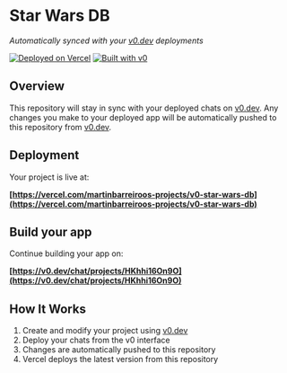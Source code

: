# Star Wars DB

*Automatically synced with your [v0.dev](https://v0.dev) deployments*

[![Deployed on Vercel](https://img.shields.io/badge/Deployed%20on-Vercel-black?style=for-the-badge&logo=vercel)](https://vercel.com/martinbarreiroos-projects/v0-star-wars-db)
[![Built with v0](https://img.shields.io/badge/Built%20with-v0.dev-black?style=for-the-badge)](https://v0.dev/chat/projects/HKhhi16On9O)

## Overview

This repository will stay in sync with your deployed chats on [v0.dev](https://v0.dev).
Any changes you make to your deployed app will be automatically pushed to this repository from [v0.dev](https://v0.dev).

## Deployment

Your project is live at:

**[https://vercel.com/martinbarreiroos-projects/v0-star-wars-db](https://vercel.com/martinbarreiroos-projects/v0-star-wars-db)**

## Build your app

Continue building your app on:

**[https://v0.dev/chat/projects/HKhhi16On9O](https://v0.dev/chat/projects/HKhhi16On9O)**

## How It Works

1. Create and modify your project using [v0.dev](https://v0.dev)
2. Deploy your chats from the v0 interface
3. Changes are automatically pushed to this repository
4. Vercel deploys the latest version from this repository